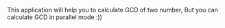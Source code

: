 This application will help you to calculate GCD of two number, But you can calculate GCD in parallel mode :))